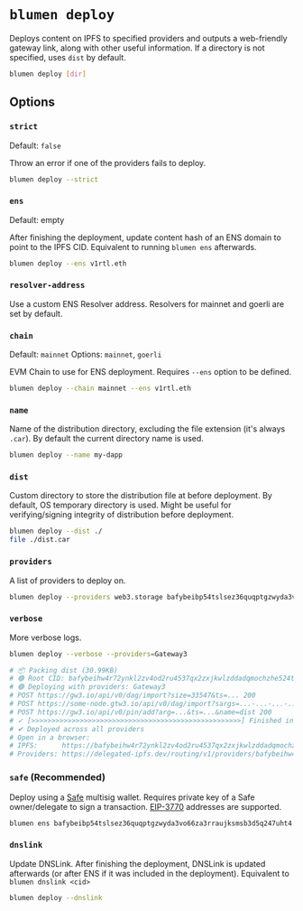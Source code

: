 # `blumen deploy`

Deploys content on IPFS to specified providers and outputs a web-friendly gateway link, along with other useful information. If a directory is not specified, uses `dist` by default.

```sh
blumen deploy [dir]
```

## Options

### `strict`

Default: `false`

Throw an error if one of the providers fails to deploy.

```sh
blumen deploy --strict
```

### `ens`

Default: empty

After finishing the deployment, update content hash of an ENS domain to point to the IPFS CID. Equivalent to running `blumen ens` afterwards.

```sh
blumen deploy --ens v1rtl.eth
```

### `resolver-address`

Use a custom ENS Resolver address. Resolvers for mainnet and goerli are set by default.

### `chain`

Default: `mainnet`
Options: `mainnet`, `goerli`

EVM Chain to use for ENS deployment. Requires `--ens` option to be defined.

```sh
blumen deploy --chain mainnet --ens v1rtl.eth
```

### `name`

Name of the distribution directory, excluding the file extension (it's always `.car`). By default the current directory name is used.

```sh
blumen deploy --name my-dapp
```

### `dist`

Custom directory to store the distribution file at before deployment. By default, OS temporary directory is used. Might be useful for verifying/signing integrity of distribution before deployment.

```sh
blumen deploy --dist ./
file ./dist.car
```

### `providers`

A list of providers to deploy on.

```sh
blumen deploy --providers web3.storage bafybeibp54tslsez36quqptgzwyda3vo66za3rraujksmsb3d5q247uht4 
```

### `verbose`

More verbose logs.

```sh
blumen deploy --verbose --providers=Gateway3

# 📦 Packing dist (30.99KB)
# 🟢 Root CID: bafybeihw4r72ynkl2zv4od2ru4537qx2zxjkwlzddadqmochzhe524t7qu
# 🟢 Deploying with providers: Gateway3
# POST https://gw3.io/api/v0/dag/import?size=33547&ts=... 200
# POST https://some-node.gtw3.io/api/v0/dag/import?sargs=...-...-...-...&ssig=.......-...-...%3D%3D 200
# POST https://gw3.io/api/v0/pin/add?arg=...&ts=...&name=dist 200
# ✓ [>>>>>>>>>>>>>>>>>>>>>>>>>>>>>>>>>>>>>>>>>>>>>>>>>>>>] Finished in 3s
# ✔ Deployed across all providers
# Open in a browser:
# IPFS:      https://bafybeihw4r72ynkl2zv4od2ru4537qx2zxjkwlzddadqmochzhe524t7qu.ipfs.cf-ipfs.com
# Providers: https://delegated-ipfs.dev/routing/v1/providers/bafybeihw4r72ynkl2zv4od2ru4537qx2zxjkwlzddadqmochzhe524t7qu
```

### `safe` (Recommended)

Deploy using a [Safe](https://safe.global) multisig wallet. Requires private key of a Safe owner/delegate to sign a transaction. [EIP-3770](https://eips.ethereum.org/EIPS/eip-3770) addresses are supported.

```sh
blumen ens bafybeibp54tslsez36quqptgzwyda3vo66za3rraujksmsb3d5q247uht4 v1rtl.eth --safe gor:0x1234567890000000000000000000000000000000 --chain goerli
```

### `dnslink`

Update DNSLink. After finishing the deployment, DNSLink is updated afterwards (or after ENS if it was included in the deployment). Equivalent to `blumen dnslink <cid>`

```sh
blumen deploy --dnslink
```